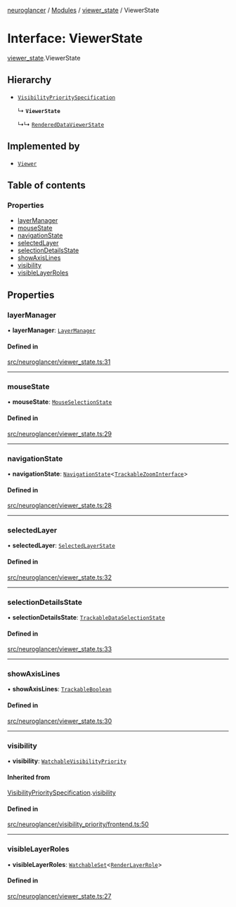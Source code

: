 [neuroglancer](../README.md) / [Modules](../modules.md) / [viewer\_state](../modules/viewer_state.md) / ViewerState

# Interface: ViewerState

[viewer_state](../modules/viewer_state.md).ViewerState

## Hierarchy

- [`VisibilityPrioritySpecification`](viewer_state.VisibilityPrioritySpecification.md)

  ↳ **`ViewerState`**

  ↳↳ [`RenderedDataViewerState`](rendered_data_panel.RenderedDataViewerState.md)

## Implemented by

- [`Viewer`](../classes/viewer.Viewer.md)

## Table of contents

### Properties

- [layerManager](viewer_state.ViewerState.md#layermanager)
- [mouseState](viewer_state.ViewerState.md#mousestate)
- [navigationState](viewer_state.ViewerState.md#navigationstate)
- [selectedLayer](viewer_state.ViewerState.md#selectedlayer)
- [selectionDetailsState](viewer_state.ViewerState.md#selectiondetailsstate)
- [showAxisLines](viewer_state.ViewerState.md#showaxislines)
- [visibility](viewer_state.ViewerState.md#visibility)
- [visibleLayerRoles](viewer_state.ViewerState.md#visiblelayerroles)

## Properties

### layerManager

• **layerManager**: [`LayerManager`](../classes/layer.LayerManager.md)

#### Defined in

[src/neuroglancer/viewer_state.ts:31](https://github.com/ActiveBrainAtlas2/neuroglancer/blob/540617bc/src/neuroglancer/viewer_state.ts#L31)

___

### mouseState

• **mouseState**: [`MouseSelectionState`](../classes/layer.MouseSelectionState.md)

#### Defined in

[src/neuroglancer/viewer_state.ts:29](https://github.com/ActiveBrainAtlas2/neuroglancer/blob/540617bc/src/neuroglancer/viewer_state.ts#L29)

___

### navigationState

• **navigationState**: [`NavigationState`](../classes/navigation_state.NavigationState.md)<[`TrackableZoomInterface`](../modules/navigation_state.md#trackablezoominterface)\>

#### Defined in

[src/neuroglancer/viewer_state.ts:28](https://github.com/ActiveBrainAtlas2/neuroglancer/blob/540617bc/src/neuroglancer/viewer_state.ts#L28)

___

### selectedLayer

• **selectedLayer**: [`SelectedLayerState`](../classes/layer.SelectedLayerState.md)

#### Defined in

[src/neuroglancer/viewer_state.ts:32](https://github.com/ActiveBrainAtlas2/neuroglancer/blob/540617bc/src/neuroglancer/viewer_state.ts#L32)

___

### selectionDetailsState

• **selectionDetailsState**: [`TrackableDataSelectionState`](../classes/layer.TrackableDataSelectionState.md)

#### Defined in

[src/neuroglancer/viewer_state.ts:33](https://github.com/ActiveBrainAtlas2/neuroglancer/blob/540617bc/src/neuroglancer/viewer_state.ts#L33)

___

### showAxisLines

• **showAxisLines**: [`TrackableBoolean`](../classes/trackable_boolean.TrackableBoolean.md)

#### Defined in

[src/neuroglancer/viewer_state.ts:30](https://github.com/ActiveBrainAtlas2/neuroglancer/blob/540617bc/src/neuroglancer/viewer_state.ts#L30)

___

### visibility

• **visibility**: [`WatchableVisibilityPriority`](../classes/data_panel_layout._internal_.WatchableVisibilityPriority.md)

#### Inherited from

[VisibilityPrioritySpecification](viewer_state.VisibilityPrioritySpecification.md).[visibility](viewer_state.VisibilityPrioritySpecification.md#visibility)

#### Defined in

[src/neuroglancer/visibility_priority/frontend.ts:50](https://github.com/ActiveBrainAtlas2/neuroglancer/blob/540617bc/src/neuroglancer/visibility_priority/frontend.ts#L50)

___

### visibleLayerRoles

• **visibleLayerRoles**: [`WatchableSet`](../classes/trackable_value.WatchableSet.md)<[`RenderLayerRole`](../enums/renderlayer.RenderLayerRole.md)\>

#### Defined in

[src/neuroglancer/viewer_state.ts:27](https://github.com/ActiveBrainAtlas2/neuroglancer/blob/540617bc/src/neuroglancer/viewer_state.ts#L27)
